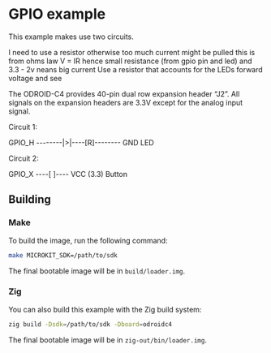 <!--
    Copyright 2024, UNSW

    SPDX-License-Identifier: BSD-2-Clause
-->

# GPIO example

This example makes use two circuits.

I need to use a resistor otherwise too much current might be pulled
this is from ohms law V = IR
hence small resistance (from gpio pin and led) and 3.3 - 2v neans big current
Use a resistor that accounts for the LEDs forward voltage
and see

The ODROID-C4 provides 40-pin dual row expansion header “J2”. All signals on the expansion headers are 3.3V except for the analog input signal.

Circuit 1:

GPIO_H --------|>|----[R]-------- GND
               LED


Circuit 2:

GPIO_X ----[ ]---- VCC (3.3)
          Button

## Building

### Make

To build the image, run the following command:
```sh
make MICROKIT_SDK=/path/to/sdk
```

The final bootable image will be in `build/loader.img`.

### Zig

You can also build this example with the Zig build system:
```sh
zig build -Dsdk=/path/to/sdk -Dboard=odroidc4
```

The final bootable image will be in `zig-out/bin/loader.img`.






